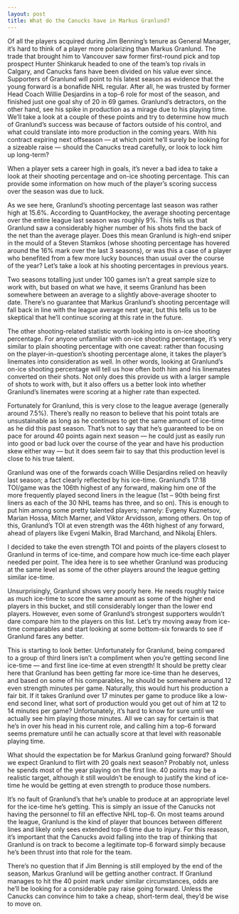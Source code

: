```yaml
---
layout: post
title: What do the Canucks have in Markus Granlund?
---
```


Of all the players acquired during Jim Benning’s tenure as General Manager, it’s hard to think of a player more polarizing than Markus Granlund. The trade that brought him to Vancouver saw former first-round pick and top prospect Hunter Shinkaruk headed to one of the team’s top rivals in Calgary, and Canucks fans have been divided on his value ever since. Supporters of Granlund will point to his latest season as evidence that the young forward is a bonafide NHL regular. After all, he was trusted by former Head Coach Willie Desjardins in a top-6 role for most of the season, and finished just one goal shy of 20 in 69 games. Granlund’s detractors, on the other hand, see his spike in production as a mirage due to his playing time. We’ll take a look at a couple of these points and try to determine how much of Granlund’s success was because of factors outside of his control, and what could translate into more production in the coming years. With his contract expiring next offseason — at which point he’ll surely be looking for a sizeable raise — should the Canucks tread carefully, or look to lock him up long-term?

When a player sets a career high in goals, it’s never a bad idea to take a look at their shooting percentage and on-ice shooting percentage. This can provide some information on how much of the player’s scoring success over the season was due to luck.

As we see here, Granlund’s shooting percentage last season was rather high at 15.6%. According to QuantHockey, the average shooting percentage over the entire league last season was roughly 9%. This tells us that Granlund saw a considerably higher number of his shots find the back of the net than the average player. Does this mean Granlund is high-end sniper in the mould of a Steven Stamkos (whose shooting percentage has hovered around the 16% mark over the last 3 seasons), or was this a case of a player who benefited from a few more lucky bounces than usual over the course of the year? Let’s take a look at his shooting percentages in previous years.

Two seasons totalling just under 100 games isn’t a great sample size to work with, but based on what we have, it seems Granlund has been somewhere between an average to a slightly above-average shooter to date. There’s no guarantee that Markus Granlund’s shooting percentage will fall back in line with the league average next year, but this tells us to be skeptical that he’ll continue scoring at this rate in the future.

The other shooting-related statistic worth looking into is on-ice shooting percentage. For anyone unfamiliar with on-ice shooting percentage, it’s very similar to plain shooting percentage with one caveat: rather than focusing on the player-in-question’s shooting percentage alone, it takes the player’s linemates into consideration as well. In other words, looking at Granlund’s on-ice shooting percentage will tell us how often both him and his linemates converted on their shots. Not only does this provide us with a larger sample of shots to work with, but it also offers us a better look into whether Granlund’s linemates were scoring at a higher rate than expected.

Fortunately for Granlund, this is very close to the league average (generally around 7.5%). There’s really no reason to believe that his point totals are unsustainable as long as he continues to get the same amount of ice-time as he did this past season. That’s not to say that he’s guaranteed to be on pace for around 40 points again next season — he could just as easily run into good or bad luck over the course of the year and have his production skew either way — but it does seem fair to say that this production level is close to his true talent.

Granlund was one of the forwards coach Willie Desjardins relied on heavily last season; a fact clearly reflected by his ice-time. Granlund’s 17:18 TOI/game was the 106th highest of any forward, making him one of the more frequently played second liners in the league (1st – 90th being first liners as each of the 30 NHL teams has three, and so on). This is enough to put him among some pretty talented players; namely: Evgeny Kuznetsov, Marian Hossa, Mitch Marner, and Viktor Arvidsson, among others. On top of this, Granlund’s TOI at even strength was the 46th highest of any forward, ahead of players like Evgeni Malkin, Brad Marchand, and Nikolaj Ehlers.

I decided to take the even strength TOI and points of the players closest to Granlund in terms of ice-time, and compare how much ice-time each player needed per point. The idea here is to see whether Granlund was producing at the same level as some of the other players around the league getting similar ice-time.

Unsurprisingly, Granlund shows very poorly here. He needs roughly twice as much ice-time to score the same amount as some of the higher end players in this bucket, and still considerably longer than the lower end players. However, even some of Granlund’s strongest supporters wouldn’t dare compare him to the players on this list. Let’s try moving away from ice-time comparables and start looking at some bottom-six forwards to see if Granlund fares any better.

This is starting to look better. Unfortunately for Granlund, being compared to a group of third liners isn’t a compliment when you’re getting second line ice-time — and first line ice-time at even strength! It should be pretty clear here that Granlund has been getting far more ice-time than he deserves, and based on some of his comparables, he should be somewhere around 12 even strength minutes per game. Naturally, this would hurt his production a fair bit. If it takes Granlund over 17 minutes per game to produce like a low-end second liner, what sort of production would you get out of him at 12 to 14 minutes per game? Unfortunately, it’s hard to know for sure until we actually see him playing those minutes. All we can say for certain is that he’s in over his head in his current role, and calling him a top-6 forward seems premature until he can actually score at that level with reasonable playing time.

What should the expectation be for Markus Granlund going forward? Should we expect Granlund to flirt with 20 goals next season? Probably not, unless he spends most of the year playing on the first line. 40 points may be a realistic target, although it still wouldn’t be enough to justify the kind of ice-time he would be getting at even strength to produce those numbers.

It’s no fault of Granlund’s that he’s unable to produce at an appropriate level for the ice-time he’s getting. This is simply an issue of the Canucks not having the personnel to fill an effective NHL top-6. On most teams around the league, Granlund is the kind of player that bounces between different lines and likely only sees extended top-6 time due to injury. For this reason, it’s important that the Canucks avoid falling into the trap of thinking that Granlund is on track to become a legitimate top-6 forward simply because he’s been thrust into that role for the team.

There’s no question that if Jim Benning is still employed by the end of the season, Markus Granlund will be getting another contract. If Granlund manages to hit the 40 point mark under similar circumstances, odds are he’ll be looking for a considerable pay raise going forward. Unless the Canucks can convince him to take a cheap, short-term deal, they’d be wise to move on.
